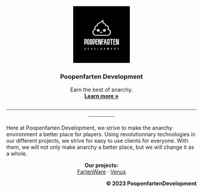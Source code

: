 <div align="center">
  <a href="https://github.com/PoopenfartenDevelopment/.github">
    <img src="resources/logo.png" alt="logo" width="150" height="150">
  </a>

  <h3 align="center">Poopenfarten Development</h3>

  <p align="center">
    Earn the best of anarchy.
    <br />
    <a href="https://www.youtube.com/shorts/AWOyEIuVzzQ"><strong>Learn more »</strong></a>
    <br />
    <br />
     ⎯⎯⎯⎯⎯⎯⎯⎯⎯⎯⎯⎯⎯⎯⎯⎯⎯⎯⎯⎯⎯⎯⎯⎯⎯⎯⎯⎯⎯⎯⎯⎯⎯⎯⎯⎯⎯⎯⎯⎯⎯⎯⎯⎯⎯⎯⎯⎯⎯⎯⎯⎯⎯⎯⎯⎯⎯⎯⎯⎯⎯⎯⎯⎯⎯⎯⎯⎯⎯⎯⎯⎯⎯⎯⎯⎯⎯⎯⎯⎯⎯⎯
    <br />
</div>

Here at Poopenfarten Development, we strive to make the anarchy environment a better place for players. Using revolutionnary technologies in our different projects,
we strive for easy to use clients for everyone. With them, we will not only make anarchy a better place, but we will change it as a whole.

</div>
  <p align="center">
    <strong>Our projects:</strong>
    <br />
    <a href="https://github.com/PoopenfartenDevelopment/FartenWare">FartenWare</a>
    ·
    <a href="https://github.com/drtshock/Potato">Venus</a>
  </p>
</div>

<p align="right">
    <b>© 2023 PoopenfartenDevelopment</b>
</p>
